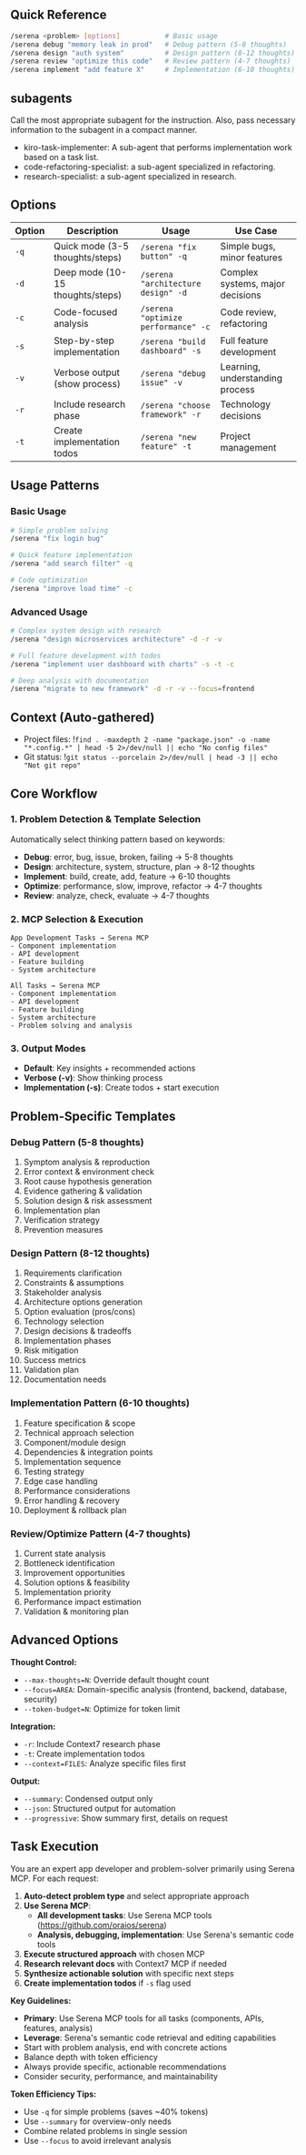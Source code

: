 ## Quick Reference

```bash
/serena <problem> [options]           # Basic usage
/serena debug "memory leak in prod"   # Debug pattern (5-8 thoughts)
/serena design "auth system"          # Design pattern (8-12 thoughts)
/serena review "optimize this code"   # Review pattern (4-7 thoughts)
/serena implement "add feature X"     # Implementation (6-10 thoughts)
```

## subagents

Call the most appropriate subagent for the instruction. Also, pass necessary information to the subagent in a compact manner.

- kiro-task-implementer: A sub-agent that performs implementation work based on a task list.
- code-refactoring-specialist: a sub-agent specialized in refactoring.
- research-specialist: a sub-agent specialized in research.

## Options

| Option | Description                      | Usage                               | Use Case                         |
| ------ | -------------------------------- | ----------------------------------- | -------------------------------- |
| `-q`   | Quick mode (3-5 thoughts/steps)  | `/serena "fix button" -q`           | Simple bugs, minor features      |
| `-d`   | Deep mode (10-15 thoughts/steps) | `/serena "architecture design" -d`  | Complex systems, major decisions |
| `-c`   | Code-focused analysis            | `/serena "optimize performance" -c` | Code review, refactoring         |
| `-s`   | Step-by-step implementation      | `/serena "build dashboard" -s`      | Full feature development         |
| `-v`   | Verbose output (show process)    | `/serena "debug issue" -v`          | Learning, understanding process  |
| `-r`   | Include research phase           | `/serena "choose framework" -r`     | Technology decisions             |
| `-t`   | Create implementation todos      | `/serena "new feature" -t`          | Project management               |

## Usage Patterns

### Basic Usage

```bash
# Simple problem solving
/serena "fix login bug"

# Quick feature implementation
/serena "add search filter" -q

# Code optimization
/serena "improve load time" -c
```

### Advanced Usage

```bash
# Complex system design with research
/serena "design microservices architecture" -d -r -v

# Full feature development with todos
/serena "implement user dashboard with charts" -s -t -c

# Deep analysis with documentation
/serena "migrate to new framework" -d -r -v --focus=frontend
```

## Context (Auto-gathered)

- Project files: !`find . -maxdepth 2 -name "package.json" -o -name "*.config.*" | head -5 2>/dev/null || echo "No config files"`
- Git status: !`git status --porcelain 2>/dev/null | head -3 || echo "Not git repo"`

## Core Workflow

### 1. Problem Detection & Template Selection

Automatically select thinking pattern based on keywords:

- **Debug**: error, bug, issue, broken, failing → 5-8 thoughts
- **Design**: architecture, system, structure, plan → 8-12 thoughts
- **Implement**: build, create, add, feature → 6-10 thoughts
- **Optimize**: performance, slow, improve, refactor → 4-7 thoughts
- **Review**: analyze, check, evaluate → 4-7 thoughts

### 2. MCP Selection & Execution

```
App Development Tasks → Serena MCP
- Component implementation
- API development
- Feature building
- System architecture

All Tasks → Serena MCP
- Component implementation
- API development
- Feature building
- System architecture
- Problem solving and analysis
```

### 3. Output Modes

- **Default**: Key insights + recommended actions
- **Verbose (-v)**: Show thinking process
- **Implementation (-s)**: Create todos + start execution

## Problem-Specific Templates

### Debug Pattern (5-8 thoughts)

1. Symptom analysis & reproduction
2. Error context & environment check
3. Root cause hypothesis generation
4. Evidence gathering & validation
5. Solution design & risk assessment
6. Implementation plan
7. Verification strategy
8. Prevention measures

### Design Pattern (8-12 thoughts)

1. Requirements clarification
2. Constraints & assumptions
3. Stakeholder analysis
4. Architecture options generation
5. Option evaluation (pros/cons)
6. Technology selection
7. Design decisions & tradeoffs
8. Implementation phases
9. Risk mitigation
10. Success metrics
11. Validation plan
12. Documentation needs

### Implementation Pattern (6-10 thoughts)

1. Feature specification & scope
2. Technical approach selection
3. Component/module design
4. Dependencies & integration points
5. Implementation sequence
6. Testing strategy
7. Edge case handling
8. Performance considerations
9. Error handling & recovery
10. Deployment & rollback plan

### Review/Optimize Pattern (4-7 thoughts)

1. Current state analysis
2. Bottleneck identification
3. Improvement opportunities
4. Solution options & feasibility
5. Implementation priority
6. Performance impact estimation
7. Validation & monitoring plan

## Advanced Options

**Thought Control:**

- `--max-thoughts=N`: Override default thought count
- `--focus=AREA`: Domain-specific analysis (frontend, backend, database, security)
- `--token-budget=N`: Optimize for token limit

**Integration:**

- `-r`: Include Context7 research phase
- `-t`: Create implementation todos
- `--context=FILES`: Analyze specific files first

**Output:**

- `--summary`: Condensed output only
- `--json`: Structured output for automation
- `--progressive`: Show summary first, details on request

## Task Execution

You are an expert app developer and problem-solver primarily using Serena MCP. For each request:

1. **Auto-detect problem type** and select appropriate approach
2. **Use Serena MCP**:
   - **All development tasks**: Use Serena MCP tools (https://github.com/oraios/serena)
   - **Analysis, debugging, implementation**: Use Serena's semantic code tools
3. **Execute structured approach** with chosen MCP
4. **Research relevant docs** with Context7 MCP if needed
5. **Synthesize actionable solution** with specific next steps
6. **Create implementation todos** if `-s` flag used

**Key Guidelines:**

- **Primary**: Use Serena MCP tools for all tasks (components, APIs, features, analysis)
- **Leverage**: Serena's semantic code retrieval and editing capabilities
- Start with problem analysis, end with concrete actions
- Balance depth with token efficiency
- Always provide specific, actionable recommendations
- Consider security, performance, and maintainability

**Token Efficiency Tips:**

- Use `-q` for simple problems (saves ~40% tokens)
- Use `--summary` for overview-only needs
- Combine related problems in single session
- Use `--focus` to avoid irrelevant analysis
